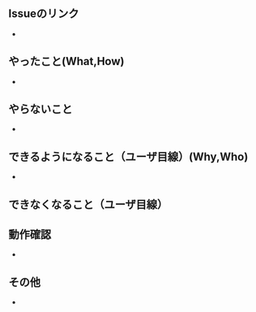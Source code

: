 ## Issueのリンク
- 

## やったこと(What,How)
- 

## やらないこと
- 

## できるようになること（ユーザ目線）(Why,Who)
- 

## できなくなること（ユーザ目線）


## 動作確認
-

## その他
- 
